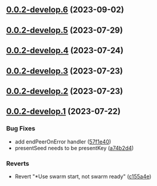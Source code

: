 ## [0.0.2-develop.6](https://git.lumeweb.com/LumeWeb/kernel-rpc/compare/v0.0.2-develop.5...v0.0.2-develop.6) (2023-09-02)

## [0.0.2-develop.5](https://git.lumeweb.com/LumeWeb/kernel-rpc/compare/v0.0.2-develop.4...v0.0.2-develop.5) (2023-07-29)

## [0.0.2-develop.4](https://git.lumeweb.com/LumeWeb/kernel-rpc/compare/v0.0.2-develop.3...v0.0.2-develop.4) (2023-07-24)

## [0.0.2-develop.3](https://git.lumeweb.com/LumeWeb/kernel-rpc/compare/v0.0.2-develop.2...v0.0.2-develop.3) (2023-07-23)

## [0.0.2-develop.2](https://git.lumeweb.com/LumeWeb/kernel-rpc/compare/v0.0.2-develop.1...v0.0.2-develop.2) (2023-07-23)

## [0.0.2-develop.1](https://git.lumeweb.com/LumeWeb/kernel-rpc/compare/v0.0.1...v0.0.2-develop.1) (2023-07-22)


### Bug Fixes

* add endPeerOnError handler ([57f1e40](https://git.lumeweb.com/LumeWeb/kernel-rpc/commit/57f1e40eff0c5bc2d0d8edeeccdf883594781b53))
* presentSeed needs to be presentKey ([a74b2d4](https://git.lumeweb.com/LumeWeb/kernel-rpc/commit/a74b2d416e6ec8d97e725942265792b96ed185f7))


### Reverts

* Revert "*Use swarm start, not swarm ready" ([c155a4e](https://git.lumeweb.com/LumeWeb/kernel-rpc/commit/c155a4ea1c108ac7ef66d884996362a0dd2d9333))
